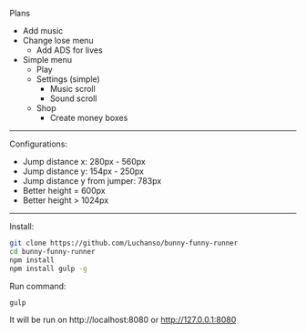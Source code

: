 Plans

* Add music
* Change lose menu
  * Add ADS for lives
* Simple menu
  * Play
  * Settings (simple)
    * Music scroll
    * Sound scroll
  * Shop
    * Create money boxes

---
Configurations:
* Jump distance x: 280px - 560px
* Jump distance y: 154px - 250px
* Jump distance y from jumper: 783px
* Better height = 600px
* Better height >  1024px

---
Install:
```sh
git clone https://github.com/Luchanso/bunny-funny-runner
cd bunny-funny-runner
npm install
npm install gulp -g
```
Run command:
```sh
gulp
```
It will be run on http://localhost:8080 or http://127.0.0.1:8080
